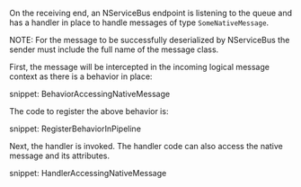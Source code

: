 On the receiving end, an NServiceBus endpoint is listening to the queue and has a handler in place to handle messages of type `SomeNativeMessage`.

NOTE: For the message to be successfully deserialized by NServiceBus the sender must include the full name of the message class.

First, the message will be intercepted in the incoming logical message context as there is a behavior in place:

snippet: BehaviorAccessingNativeMessage

The code to register the above behavior is:

snippet: RegisterBehaviorInPipeline

Next, the handler is invoked. The handler code can also access the native message and its attributes.

snippet: HandlerAccessingNativeMessage
